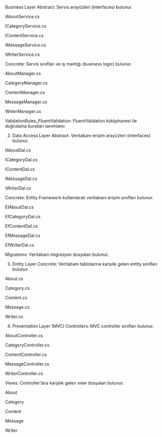 Business Layer
Abstract: Servis arayüzleri (interfaces) bulunur.

IAboutService.cs

ICategoryService.cs

IContentService.cs

IMessageService.cs

IWriterService.cs

Concrete: Servis sınıfları ve iş mantığı (business logic) bulunur.

AboutManager.cs

CategoryManager.cs

ContentManager.cs

MessageManager.cs

WriterManager.cs

ValidationRules_FluentValidation: FluentValidation kütüphanesi ile doğrulama kuralları tanımlanır.

2. Data Access Layer
Abstract: Veritabanı erişim arayüzleri (interfaces) bulunur.

IAboutDal.cs

ICategoryDal.cs

IContentDal.cs

IMessageDal.cs

IWriterDal.cs

Concrete: Entity Framework kullanılarak veritabanı erişim sınıfları bulunur.

EfAboutDal.cs

EfCategoryDal.cs

EfContentDal.cs

EfMessageDal.cs

EfWriterDal.cs

Migrations: Veritabanı migrasyon dosyaları bulunur.

3. Entity Layer
Concrete: Veritabanı tablolarına karşılık gelen entity sınıfları bulunur.

About.cs

Category.cs

Content.cs

Message.cs

Writer.cs

4. Presentation Layer (MVC)
Controllers: MVC controller sınıfları bulunur.

AboutController.cs

CategoryController.cs

ContentController.cs

MessageController.cs

WriterController.cs

Views: Controller'lara karşılık gelen view dosyaları bulunur.

About

Category

Content

Message

Writer
